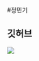 #정민기

## 깃허브

<a href="naver.com" target="_blank"><img src="https://img.shields.io/badge/Eclipse IDE-2C2255?style=flat&logo=&logoColor=2C2255"/></a>


<!---
PATEJMG/PATEJMG is a ✨ special ✨ repository because its `README.md` (this file) appears on your GitHub profile.
You can click the Preview link to take a look at your changes.
--->
